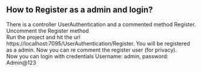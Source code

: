 <h2>How to Register as a admin and login?</h2>
There is a controller UserAuthentication and a commented method Register. Uncomment the Register method<br>
Run the project and hit the url https://localhost:7095/UserAuthentication/Register. You will be registered as a admin. Now you can re comment the register user (for privacy).<br>
Now you can login with credentials Username: admin, password: Admin@123
